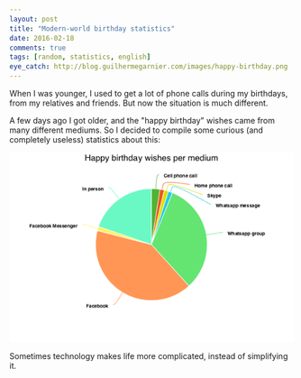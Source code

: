 ```yaml
---
layout: post
title: "Modern-world birthday statistics"
date: 2016-02-18
comments: true
tags: [random, statistics, english]
eye_catch: http://blog.guilhermegarnier.com/images/happy-birthday.png
---
```

When I was younger, I used to get a lot of phone calls during my birthdays, from my relatives and friends. But now the situation is much different.

A few days ago I got older, and the "happy birthday" wishes came from many different mediums. So I decided to compile some curious (and completely useless) statistics about this:

<a href="/images/happy-birthday.png" class="post-image-link">![Happy Birthday](/images/happy-birthday.png)</a>

Sometimes technology makes life more complicated, instead of simplifying it.
